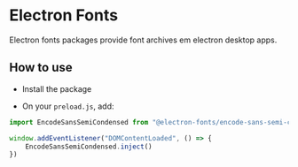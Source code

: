 # Electron Fonts

Electron fonts packages provide font archives em electron desktop apps.

## How to use

* Install the package

* On your `preload.js`, add:

```ts
import EncodeSansSemiCondensed from "@electron-fonts/encode-sans-semi-condensed"

window.addEventListener("DOMContentLoaded", () => {
    EncodeSansSemiCondensed.inject()
})
```
